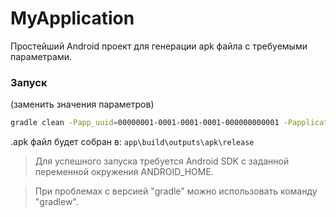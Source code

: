 # MyApplication
Простейший Android проект для генерации apk файла с требуемыми параметрами.
### Запуск
(заменить значения параметров)
```bash
gradle clean -Papp_uuid=00000001-0001-0001-0001-000000000001 -PapplicationId=com.example.test -PversionCode=10 build
```
.apk файл будет собран в: `app\build\outputs\apk\release`

> Для успешного запуска требуется Android SDK с заданной переменной окружения ANDROID_HOME.

> При проблемах с версией "gradle" можно использовать команду "gradlew".
